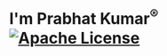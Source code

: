 # I'm Prabhat Kumar<sup>®</sup> [![Apache License](https://img.shields.io/badge/license-Apache-blue.svg)](https://github.com/iamprabhat/iamprabhat/blob/master/LICENSE)

